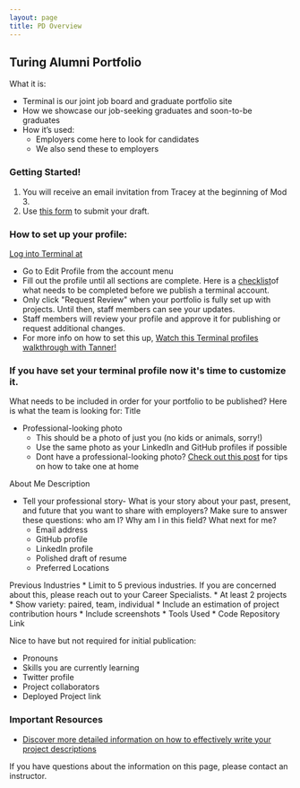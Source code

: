```yaml
---
layout: page
title: PD Overview 
---
```


## Turing Alumni Portfolio 
What it is:
* Terminal is our joint job board and graduate portfolio site
* How we showcase our job-seeking graduates and soon-to-be graduates
* How it’s used:
  * Employers come here to look for candidates
  * We also send these to employers

### Getting Started! 
1. You will receive an email invitation from Tracey at the beginning of Mod 3.
2. Use [this form](https://docs.google.com/forms/d/e/1FAIpQLSfKXVnpYdlwE4FpsAcG2tKfxTu4K4m7cpsgldbpIC03ZLCL6A/viewform) to submit your draft.

###  How to set up your profile:
[Log into Terminal at](https://terminal.turing.edu/developers/sign_in)

* Go to Edit Profile from the account menu
* Fill out the profile until all sections are complete. Here is a [checklist](https://careerdev.turing.edu/resources/terminal_directions)of what needs to be completed before we publish a terminal account.
* Only click "Request Review" when your portfolio is fully set up with projects. Until then, staff members can see your updates.
* Staff members will review your profile and approve it for publishing or request additional changes.
* For more info on how to set this up, [Watch this Terminal profiles walkthrough with Tanner!](https://drive.google.com/file/d/1NqHrdkr0B5wEvEaH9Z8dJK56TcSJoV_t/view)

### If you have set your terminal profile now it's time to customize it.
What needs to be included in order for your portfolio to be published? Here is what the team is looking for:
Title
* Professional-looking photo
  *  This should be a photo of just you (no kids or animals, sorry!)
  * Use the same photo as your LinkedIn and GitHub profiles if possible
  * Dont have a professional-looking photo? [Check out this post](https://writing.turing.edu/how-to-take-your-own-linkedin-headshot/) for tips on how to take one at home

About Me Description

* Tell your professional story- What is your story about your past, present, and future that you want to share with employers? Make sure to answer these questions: who am I? Why am 
  I in this field? What next for me?
    * Email address
    * GitHub profile
    * LinkedIn profile
    * Polished draft of resume
    * Preferred Locations

 Previous Industries
    * Limit to 5 previous industries. If you are concerned about this, please reach out to your Career Specialists.
    * At least 2 projects
    * Show variety: paired, team, individual
    * Include an estimation of project contribution hours
    * Include screenshots
    * Tools Used
    * Code Repository Link

Nice to have but not required for initial publication:
   * Pronouns
   * Skills you are currently learning
   * Twitter profile
   * Project collaborators
   * Deployed Project link

### Important Resources
* [Discover more detailed information on how to effectively write your project descriptions](https://docs.google.com/document/d/1zKePxhD-xQdLRPeLI21E71ET_U88ZZ-SKTQjRVzs8tM/edit)

If you have questions about the information on this page, please contact an instructor. 
